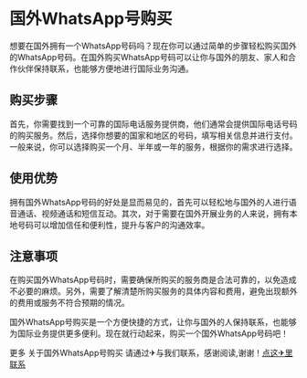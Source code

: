 # 国外WhatsApp号购买

想要在国外拥有一个WhatsApp号码吗？现在你可以通过简单的步骤轻松购买国外的WhatsApp号码。在国外购买WhatsApp号码可以让你与国外的朋友、家人和合作伙伴保持联系，也能够方便地进行国际业务沟通。

## 购买步骤

首先，你需要找到一个可靠的国际电话服务提供商，他们通常会提供国际电话号码的购买服务。然后，选择你想要的国家和地区的号码，填写相关信息并进行支付。一般来说，你可以选择购买一个月、半年或一年的服务，根据你的需求进行选择。

## 使用优势

拥有国外WhatsApp号码的好处是显而易见的，首先可以轻松地与国外的人进行语音通话、视频通话和短信互动。其次，对于需要在国外开展业务的人来说，拥有本地号码可以增加信任和便利性，提升与客户的沟通效率。

## 注意事项

在购买国外WhatsApp号码时，需要确保所购买的服务商是合法可靠的，以免造成不必要的麻烦。另外，需要了解清楚所购买服务的具体内容和费用，避免出现额外的费用或服务不符合预期的情况。

国外WhatsApp号购买是一个方便快捷的方式，让你与国外的人保持联系，也能够为国际业务提供更多便利。现在就行动起来，购买一个国外WhatsApp号码吧！

更多 关于国外WhatsApp号购买 请通过✈与我们联系，感谢阅读,谢谢！[点这✈里联系](https://ss.k02.cc)